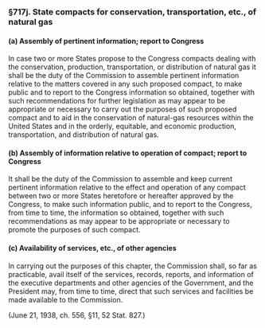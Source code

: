 ### §717j. State compacts for conservation, transportation, etc., of natural gas ###

#### (a) Assembly of pertinent information; report to Congress ####

In case two or more States propose to the Congress compacts dealing with the conservation, production, transportation, or distribution of natural gas it shall be the duty of the Commission to assemble pertinent information relative to the matters covered in any such proposed compact, to make public and to report to the Congress information so obtained, together with such recommendations for further legislation as may appear to be appropriate or necessary to carry out the purposes of such proposed compact and to aid in the conservation of natural-gas resources within the United States and in the orderly, equitable, and economic production, transportation, and distribution of natural gas.

#### (b) Assembly of information relative to operation of compact; report to Congress ####

It shall be the duty of the Commission to assemble and keep current pertinent information relative to the effect and operation of any compact between two or more States heretofore or hereafter approved by the Congress, to make such information public, and to report to the Congress, from time to time, the information so obtained, together with such recommendations as may appear to be appropriate or necessary to promote the purposes of such compact.

#### (c) Availability of services, etc., of other agencies ####

In carrying out the purposes of this chapter, the Commission shall, so far as practicable, avail itself of the services, records, reports, and information of the executive departments and other agencies of the Government, and the President may, from time to time, direct that such services and facilities be made available to the Commission.

(June 21, 1938, ch. 556, §11, 52 Stat. 827.)
